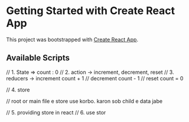 # Getting Started with Create React App

This project was bootstrapped with [Create React App](https://github.com/facebook/create-react-app).

## Available Scripts

 // 1. State => count : 0
// 2. action -> increment, decrement, reset
// 3.  reducers -> increment count + 1
                // decrement count - 1
                // reset count  = 0

// 4. store

// root or main file e store use korbo. karon sob child e data jabe

// 5. providing store in react
// 6. use stor
